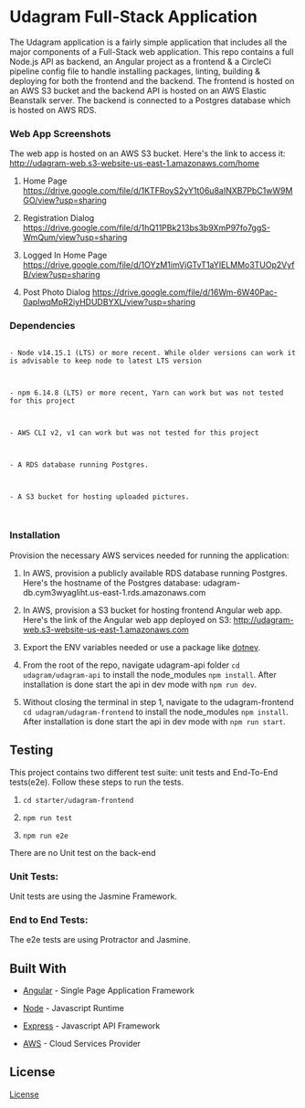 
# Udagram Full-Stack Application


 The Udagram application is a fairly simple application that includes all the major components of a Full-Stack web application. This repo contains a full Node.js API as backend, an Angular project as a frontend & a CircleCi pipeline config file to handle installing packages, linting, building & deploying for both the frontend and the backend. The frontend is hosted on an AWS S3 bucket and the backend API is hosted on an AWS Elastic Beanstalk server. The backend is connected to a Postgres database which is hosted on AWS RDS.

### Web App Screenshots
The web app is hosted on an AWS S3 bucket. Here's the link to access it: http://udagram-web.s3-website-us-east-1.amazonaws.com/home

 1. Home Page
https://drive.google.com/file/d/1KTFRoyS2yY1t06u8aINXB7PbC1wW9MGO/view?usp=sharing

 2. Registration Dialog
 https://drive.google.com/file/d/1hQ11PBk213bs3b9XmP97fo7ggS-WmQum/view?usp=sharing

 3. Logged In Home Page
 https://drive.google.com/file/d/1OYzM1imVjGTvT1aYIELMMo3TUOp2VyfB/view?usp=sharing

 4. Post Photo Dialog
 https://drive.google.com/file/d/16Wm-6W40Pac-0apIwqMpR2iyHDUDBYXL/view?usp=sharing

  

### Dependencies

  

```

- Node v14.15.1 (LTS) or more recent. While older versions can work it is advisable to keep node to latest LTS version

  

- npm 6.14.8 (LTS) or more recent, Yarn can work but was not tested for this project

  

- AWS CLI v2, v1 can work but was not tested for this project

  

- A RDS database running Postgres.

  

- A S3 bucket for hosting uploaded pictures.

  

```

  

### Installation


Provision the necessary AWS services needed for running the application:


1. In AWS, provision a publicly available RDS database running Postgres. Here's the hostname of the Postgres database: udagram-db.cym3wyagliht.us-east-1.rds.amazonaws.com

2. In AWS, provision a S3 bucket for hosting frontend Angular web app. Here's the link of the Angular web app deployed on S3: http://udagram-web.s3-website-us-east-1.amazonaws.com

3. Export the ENV variables needed or use a package like [dotnev](https://www.npmjs.com/package/dotenv).

4. From the root of the repo, navigate udagram-api folder `cd udagram/udagram-api` to install the node_modules `npm install`. After installation is done start the api in dev mode with `npm run dev`.

5. Without closing the terminal in step 1, navigate to the udagram-frontend `cd udagram/udagram-frontend` to install the node_modules `npm install`. After installation is done start the api in dev mode with `npm run start`.

  

## Testing

  

This project contains two different test suite: unit tests and End-To-End tests(e2e). Follow these steps to run the tests.

  

1.  `cd starter/udagram-frontend`

1.  `npm run test`

1.  `npm run e2e`

  

There are no Unit test on the back-end

  

### Unit Tests:

  

Unit tests are using the Jasmine Framework.

  

### End to End Tests:

  

The e2e tests are using Protractor and Jasmine.

  

## Built With

  

- [Angular](https://angular.io/) - Single Page Application Framework

- [Node](https://nodejs.org) - Javascript Runtime

- [Express](https://expressjs.com/) - Javascript API Framework

-  [AWS](https://aws.amazon.com/?nc2=h_lg) - Cloud Services Provider

  

## License

  

[License](LICENSE.txt)